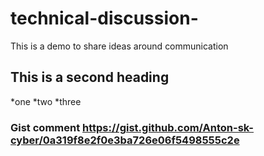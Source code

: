 # technical-discussion-
This is a demo to share ideas around communication 
## This is a second heading 

*one 
*two 
*three
### Gist comment https://gist.github.com/Anton-sk-cyber/0a319f8e2f0e3ba726e06f5498555c2e
